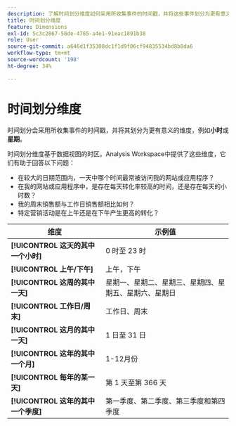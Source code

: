 ```yaml
---
description: 了解时间划分维度如何采用所收集事件的时间戳，并将这些事件划分为更有意义的维度，例如每天时间或每周时间。
title: 时间划分维度
feature: Dimensions
exl-id: 5c3c2867-58de-4765-a4e1-91eac1891b38
role: User
source-git-commit: a646d1f35308dc1f1d9f06cf94835534bd8b8da6
workflow-type: tm+mt
source-wordcount: '198'
ht-degree: 34%

---
```


# 时间划分维度

时间划分会采用所收集事件的时间戳，并将其划分为更有意义的维度，例如&#x200B;**小时**&#x200B;或&#x200B;**星期**。

时间划分维度基于数据视图的时区。Analysis Workspace中提供了这些维度，它们有助于回答以下问题：

* 在较大的日期范围内，一天中哪个时间最常被访问我的网站或应用程序？
* 在我的网站或应用程序中，是存在每天转化率较高的时间，还是存在每天的小时数？
* 我的周末销售额与工作日销售额相比如何？
* 特定营销活动是在上午还是在下午产生更高的转化？

| 维度 | 示例值 |
|--- |--- |
| **[!UICONTROL 这天的其中一个小时]** | 0 时至 23 时 |
| **[!UICONTROL 上午/下午]** | 上午，下午 |
| **[!UICONTROL 这周的其中一天]** | 星期一、星期二、星期三、星期四、星期五、星期六、星期日 |
| **[!UICONTROL 工作日/周末]** | 工作日、周末 |
| **[!UICONTROL 这月的其中一天]** | 1 日至 31 日 |
| **[!UICONTROL 这年的其中一个月]** | 1-12月份 |
| **[!UICONTROL 每年的某一天]** | 第 1 天至第 366 天 |
| **[!UICONTROL 这年的其中一个季度]** | 第一季度、第二季度、第三季度和第四季度 |

